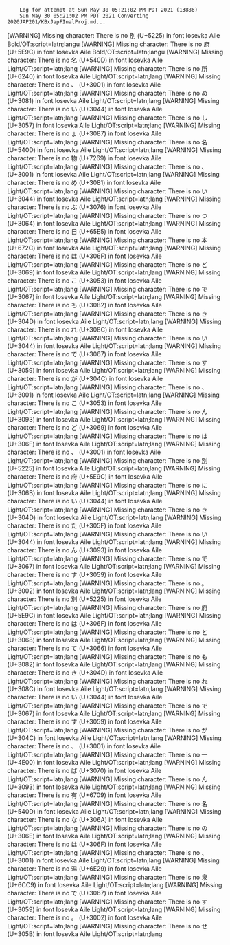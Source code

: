         Log for attempt at Sun May 30 05:21:02 PM PDT 2021 (13886)
        Sun May 30 05:21:02 PM PDT 2021 Converting 2020JAP201/KBxJapFInalProj.md...
[WARNING] Missing character: There is no 別 (U+5225) in font Iosevka Aile Bold/OT:script=latn;langu
[WARNING] Missing character: There is no 府 (U+5E9C) in font Iosevka Aile Bold/OT:script=latn;langu
[WARNING] Missing character: There is no 名 (U+540D) in font Iosevka Aile Light/OT:script=latn;lang
[WARNING] Missing character: There is no 所 (U+6240) in font Iosevka Aile Light/OT:script=latn;lang
[WARNING] Missing character: There is no 、 (U+3001) in font Iosevka Aile Light/OT:script=latn;lang
[WARNING] Missing character: There is no め (U+3081) in font Iosevka Aile Light/OT:script=latn;lang
[WARNING] Missing character: There is no い (U+3044) in font Iosevka Aile Light/OT:script=latn;lang
[WARNING] Missing character: There is no し (U+3057) in font Iosevka Aile Light/OT:script=latn;lang
[WARNING] Missing character: There is no ょ (U+3087) in font Iosevka Aile Light/OT:script=latn;lang
[WARNING] Missing character: There is no 名 (U+540D) in font Iosevka Aile Light/OT:script=latn;lang
[WARNING] Missing character: There is no 物 (U+7269) in font Iosevka Aile Light/OT:script=latn;lang
[WARNING] Missing character: There is no 、 (U+3001) in font Iosevka Aile Light/OT:script=latn;lang
[WARNING] Missing character: There is no め (U+3081) in font Iosevka Aile Light/OT:script=latn;lang
[WARNING] Missing character: There is no い (U+3044) in font Iosevka Aile Light/OT:script=latn;lang
[WARNING] Missing character: There is no ぶ (U+3076) in font Iosevka Aile Light/OT:script=latn;lang
[WARNING] Missing character: There is no つ (U+3064) in font Iosevka Aile Light/OT:script=latn;lang
[WARNING] Missing character: There is no 日 (U+65E5) in font Iosevka Aile Light/OT:script=latn;lang
[WARNING] Missing character: There is no 本 (U+672C) in font Iosevka Aile Light/OT:script=latn;lang
[WARNING] Missing character: There is no は (U+306F) in font Iosevka Aile Light/OT:script=latn;lang
[WARNING] Missing character: There is no ど (U+3069) in font Iosevka Aile Light/OT:script=latn;lang
[WARNING] Missing character: There is no こ (U+3053) in font Iosevka Aile Light/OT:script=latn;lang
[WARNING] Missing character: There is no で (U+3067) in font Iosevka Aile Light/OT:script=latn;lang
[WARNING] Missing character: There is no も (U+3082) in font Iosevka Aile Light/OT:script=latn;lang
[WARNING] Missing character: There is no き (U+304D) in font Iosevka Aile Light/OT:script=latn;lang
[WARNING] Missing character: There is no れ (U+308C) in font Iosevka Aile Light/OT:script=latn;lang
[WARNING] Missing character: There is no い (U+3044) in font Iosevka Aile Light/OT:script=latn;lang
[WARNING] Missing character: There is no で (U+3067) in font Iosevka Aile Light/OT:script=latn;lang
[WARNING] Missing character: There is no す (U+3059) in font Iosevka Aile Light/OT:script=latn;lang
[WARNING] Missing character: There is no が (U+304C) in font Iosevka Aile Light/OT:script=latn;lang
[WARNING] Missing character: There is no 、 (U+3001) in font Iosevka Aile Light/OT:script=latn;lang
[WARNING] Missing character: There is no こ (U+3053) in font Iosevka Aile Light/OT:script=latn;lang
[WARNING] Missing character: There is no ん (U+3093) in font Iosevka Aile Light/OT:script=latn;lang
[WARNING] Missing character: There is no ど (U+3069) in font Iosevka Aile Light/OT:script=latn;lang
[WARNING] Missing character: There is no は (U+306F) in font Iosevka Aile Light/OT:script=latn;lang
[WARNING] Missing character: There is no 、 (U+3001) in font Iosevka Aile Light/OT:script=latn;lang
[WARNING] Missing character: There is no 別 (U+5225) in font Iosevka Aile Light/OT:script=latn;lang
[WARNING] Missing character: There is no 府 (U+5E9C) in font Iosevka Aile Light/OT:script=latn;lang
[WARNING] Missing character: There is no に (U+306B) in font Iosevka Aile Light/OT:script=latn;lang
[WARNING] Missing character: There is no い (U+3044) in font Iosevka Aile Light/OT:script=latn;lang
[WARNING] Missing character: There is no き (U+304D) in font Iosevka Aile Light/OT:script=latn;lang
[WARNING] Missing character: There is no た (U+305F) in font Iosevka Aile Light/OT:script=latn;lang
[WARNING] Missing character: There is no い (U+3044) in font Iosevka Aile Light/OT:script=latn;lang
[WARNING] Missing character: There is no ん (U+3093) in font Iosevka Aile Light/OT:script=latn;lang
[WARNING] Missing character: There is no で (U+3067) in font Iosevka Aile Light/OT:script=latn;lang
[WARNING] Missing character: There is no す (U+3059) in font Iosevka Aile Light/OT:script=latn;lang
[WARNING] Missing character: There is no 。 (U+3002) in font Iosevka Aile Light/OT:script=latn;lang
[WARNING] Missing character: There is no 別 (U+5225) in font Iosevka Aile Light/OT:script=latn;lang
[WARNING] Missing character: There is no 府 (U+5E9C) in font Iosevka Aile Light/OT:script=latn;lang
[WARNING] Missing character: There is no は (U+306F) in font Iosevka Aile Light/OT:script=latn;lang
[WARNING] Missing character: There is no と (U+3068) in font Iosevka Aile Light/OT:script=latn;lang
[WARNING] Missing character: There is no て (U+3066) in font Iosevka Aile Light/OT:script=latn;lang
[WARNING] Missing character: There is no も (U+3082) in font Iosevka Aile Light/OT:script=latn;lang
[WARNING] Missing character: There is no き (U+304D) in font Iosevka Aile Light/OT:script=latn;lang
[WARNING] Missing character: There is no れ (U+308C) in font Iosevka Aile Light/OT:script=latn;lang
[WARNING] Missing character: There is no い (U+3044) in font Iosevka Aile Light/OT:script=latn;lang
[WARNING] Missing character: There is no で (U+3067) in font Iosevka Aile Light/OT:script=latn;lang
[WARNING] Missing character: There is no す (U+3059) in font Iosevka Aile Light/OT:script=latn;lang
[WARNING] Missing character: There is no が (U+304C) in font Iosevka Aile Light/OT:script=latn;lang
[WARNING] Missing character: There is no 、 (U+3001) in font Iosevka Aile Light/OT:script=latn;lang
[WARNING] Missing character: There is no 一 (U+4E00) in font Iosevka Aile Light/OT:script=latn;lang
[WARNING] Missing character: There is no ば (U+3070) in font Iosevka Aile Light/OT:script=latn;lang
[WARNING] Missing character: There is no ん (U+3093) in font Iosevka Aile Light/OT:script=latn;lang
[WARNING] Missing character: There is no 有 (U+6709) in font Iosevka Aile Light/OT:script=latn;lang
[WARNING] Missing character: There is no 名 (U+540D) in font Iosevka Aile Light/OT:script=latn;lang
[WARNING] Missing character: There is no な (U+306A) in font Iosevka Aile Light/OT:script=latn;lang
[WARNING] Missing character: There is no の (U+306E) in font Iosevka Aile Light/OT:script=latn;lang
[WARNING] Missing character: There is no は (U+306F) in font Iosevka Aile Light/OT:script=latn;lang
[WARNING] Missing character: There is no 、 (U+3001) in font Iosevka Aile Light/OT:script=latn;lang
[WARNING] Missing character: There is no 温 (U+6E29) in font Iosevka Aile Light/OT:script=latn;lang
[WARNING] Missing character: There is no 泉 (U+6CC9) in font Iosevka Aile Light/OT:script=latn;lang
[WARNING] Missing character: There is no で (U+3067) in font Iosevka Aile Light/OT:script=latn;lang
[WARNING] Missing character: There is no す (U+3059) in font Iosevka Aile Light/OT:script=latn;lang
[WARNING] Missing character: There is no 。 (U+3002) in font Iosevka Aile Light/OT:script=latn;lang
[WARNING] Missing character: There is no せ (U+305B) in font Iosevka Aile Light/OT:script=latn;lang
